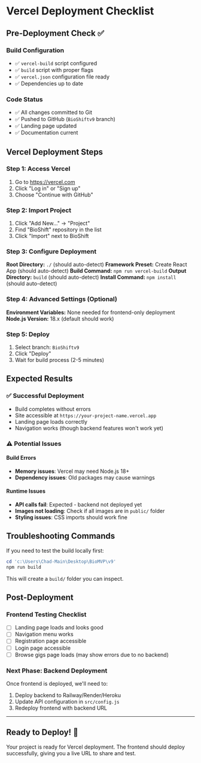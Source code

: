 # Vercel Deployment Checklist

## Pre-Deployment Check ✅

### Build Configuration
- ✅ `vercel-build` script configured  
- ✅ `build` script with proper flags
- ✅ `vercel.json` configuration file ready
- ✅ Dependencies up to date

### Code Status
- ✅ All changes committed to Git
- ✅ Pushed to GitHub (`BioShiftv9` branch)
- ✅ Landing page updated
- ✅ Documentation current

## Vercel Deployment Steps

### Step 1: Access Vercel
1. Go to https://vercel.com
2. Click "Log in" or "Sign up"
3. Choose "Continue with GitHub" 

### Step 2: Import Project
1. Click "Add New..." → "Project"
2. Find "BioShift" repository in the list
3. Click "Import" next to BioShift

### Step 3: Configure Deployment
**Root Directory:** `./` (should auto-detect)
**Framework Preset:** Create React App (should auto-detect)
**Build Command:** `npm run vercel-build` 
**Output Directory:** `build` (should auto-detect)
**Install Command:** `npm install` (should auto-detect)

### Step 4: Advanced Settings (Optional)
**Environment Variables:** None needed for frontend-only deployment
**Node.js Version:** 18.x (default should work)

### Step 5: Deploy
1. Select branch: `BioShiftv9`
2. Click "Deploy"
3. Wait for build process (2-5 minutes)

## Expected Results

### ✅ Successful Deployment
- Build completes without errors
- Site accessible at `https://your-project-name.vercel.app`
- Landing page loads correctly
- Navigation works (though backend features won't work yet)

### ⚠️ Potential Issues

#### Build Errors
- **Memory issues**: Vercel may need Node.js 18+
- **Dependency issues**: Old packages may cause warnings

#### Runtime Issues  
- **API calls fail**: Expected - backend not deployed yet
- **Images not loading**: Check if all images are in `public/` folder
- **Styling issues**: CSS imports should work fine

## Troubleshooting Commands

If you need to test the build locally first:
```powershell
cd 'c:\Users\Chad-Main\Desktop\BioMVP\v9'
npm run build
```

This will create a `build/` folder you can inspect.

## Post-Deployment

### Frontend Testing Checklist
- [ ] Landing page loads and looks good
- [ ] Navigation menu works  
- [ ] Registration page accessible
- [ ] Login page accessible
- [ ] Browse gigs page loads (may show errors due to no backend)

### Next Phase: Backend Deployment
Once frontend is deployed, we'll need to:
1. Deploy backend to Railway/Render/Heroku
2. Update API configuration in `src/config.js`
3. Redeploy frontend with backend URL

---

## Ready to Deploy! 🚀

Your project is ready for Vercel deployment. The frontend should deploy successfully, giving you a live URL to share and test.
